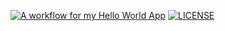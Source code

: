 [![A workflow for my Hello World App](https://github.com/40794417KaungKhantPaing/sem/actions/workflows/main.yml/badge.svg?branch=master)](https://github.com/40794417KaungKhantPaing/sem/actions/workflows/main.yml)
[![LICENSE](https://im.shields.io/github/license/40794417KaungKhantPaing/sem.svg?style=flat-square)](https://github.com/40794417KaungKhantPaing/sem/blob/master/LICENSE)

